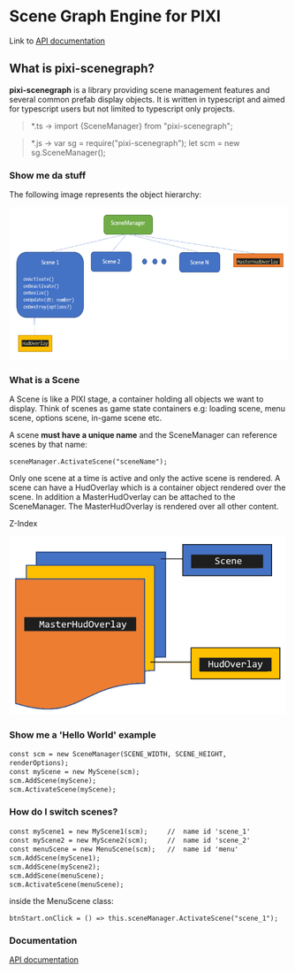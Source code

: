 # Scene Graph Engine for PIXI

Link to [API documentation](./doc/generated/index.html)

## What is pixi-scenegraph?
**pixi-scenegraph** is a library providing scene management features and several common prefab display objects.
It is written in typescript and aimed for typescript users but not limited to typescript only projects.
>*.ts -> import {SceneManager} from "pixi-scenegraph";

>*.js -> var sg = require("pixi-scenegraph"); let scm = new sg.SceneManager();

### Show me da stuff

The following image represents the object hierarchy:

![Hierarchy](./docs/img/Hierarchy.png "Object hierarchy")


### What is a Scene
A Scene is like a PIXI stage, a container holding all objects we want to display. Think of scenes as game state containers e.g: loading scene, menu scene, options scene, in-game scene etc. 

A scene **must have a unique name** and the SceneManager can reference scenes by that name:

    sceneManager.ActivateScene("sceneName");

Only one scene at a time is active and only the active scene is rendered. A scene can have a HudOverlay which is a container object rendered over the scene. In addition a MasterHudOverlay can be attached to the SceneManager. The MasterHudOverlay is rendered over all other content.

Z-Index

![z ordering](./docs/img/zindex.png "Z Ordering")

### Show me a 'Hello World' example
    const scm = new SceneManager(SCENE_WIDTH, SCENE_HEIGHT, renderOptions);
    const myScene = new MyScene(scm);
    scm.AddScene(myScene);
    scm.ActivateScene(myScene);

### How do I switch scenes?
    const myScene1 = new MyScene1(scm);     //  name id 'scene_1'
    const myScene2 = new MyScene2(scm);     //  name id 'scene_2'
    const menuScene = new MenuScene(scm);   //  name id 'menu'
    scm.AddScene(myScene1);
    scm.AddScene(myScene2);
    scm.AddScene(menuScene);
    scm.ActivateScene(menuScene);

inside the MenuScene class:

    btnStart.onClick = () => this.sceneManager.ActivateScene("scene_1");

### Documentation
[API documentation](./docs/generated/index.html)
